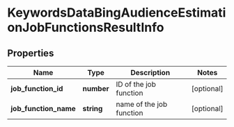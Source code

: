 # KeywordsDataBingAudienceEstimationJobFunctionsResultInfo

## Properties

| Name | Type | Description | Notes |
|------------ | ------------- | ------------- | -------------|
**job_function_id** | **number** | ID of the job function |[optional]|
**job_function_name** | **string** | name of the job function |[optional]|